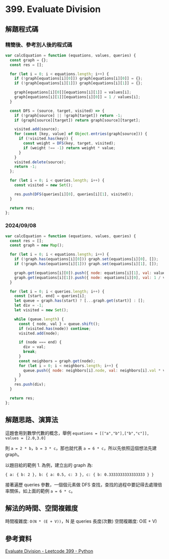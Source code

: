 # 399. Evaluate Division

## 解題程式碼

### 精簡後、參考別人後的程式碼

```javascript
var calcEquation = function (equations, values, queries) {
  const graph = {};
  const res = [];

  for (let i = 0; i < equations.length; i++) {
    if (!graph[equations[i][0]]) graph[equations[i][0]] = {};
    if (!graph[equations[i][1]]) graph[equations[i][1]] = {};

    graph[equations[i][0]][equations[i][1]] = values[i];
    graph[equations[i][1]][equations[i][0]] = 1 / values[i];
  }

  const DFS = (source, target, visited) => {
    if (!graph[source] || !graph[target]) return -1;
    if (graph[source][target]) return graph[source][target];

    visited.add(source);
    for (const [key, value] of Object.entries(graph[source])) {
      if (!visited.has(key)) {
        const weight = DFS(key, target, visited);
        if (weight !== -1) return weight * value;
      }
    }
    visited.delete(source);
    return -1;
  };

  for (let i = 0; i < queries.length; i++) {
    const visited = new Set();

    res.push(DFS(queries[i][0], queries[i][1], visited));
  }

  return res;
};
```

### 2024/09/08

```javascript
var calcEquation = function (equations, values, queries) {
  const res = [];
  const graph = new Map();

  for (let i = 0; i < equations.length; i++) {
    if (!graph.has(equations[i][0])) graph.set(equations[i][0], []);
    if (!graph.has(equations[i][1])) graph.set(equations[i][1], []);

    graph.get(equations[i][0]).push({ node: equations[i][1], val: values[i] });
    graph.get(equations[i][1]).push({ node: equations[i][0], val: 1 / values[i] });
  }

  for (let i = 0; i < queries.length; i++) {
    const [start, end] = queries[i];
    let queue = graph.has(start) ? [...graph.get(start)] : [];
    let div = -1;
    let visited = new Set();

    while (queue.length) {
      const { node, val } = queue.shift();
      if (visited.has(node)) continue;
      visited.add(node);

      if (node === end) {
        div = val;
        break;
      }
      const neighbors = graph.get(node);
      for (let i = 0; i < neighbors.length; i++) {
        queue.push({ node: neighbors[i].node, val: neighbors[i].val * val });
      }
    }
    res.push(div);
  }

  return res;
};
```

## 解題思路、演算法

這題會用到數學代數的概念，舉例 `equations = [["a","b"],["b","c"]], values = [2.0,3.0]`

則 `a = 2 * b`，`b = 3 * c`，那也就代表 `a = 6 * c`，所以先依照這個想法先建 graph。

以題目給的範例 1. 為例，建立出的 graph 為:

```
{ a: { b: 2 }, b: { a: 0.5, c: 3 }, c: { b: 0.3333333333333333 } }
```

接著遍歷 queries 參數，一個個元素做 DFS 查找，查找的過程中要記得去處理倍率關係，如上面的範例 `a = 6 * c`。

## 解法的時間、空間複雜度

時間複雜度: `O(N * (E + V))`，N 是 queries 長度(次數)
空間複雜度: O(E + V)

## 參考資料

[Evaluate Division - Leetcode 399 - Python](https://youtu.be/Uei1fwDoyKk)
